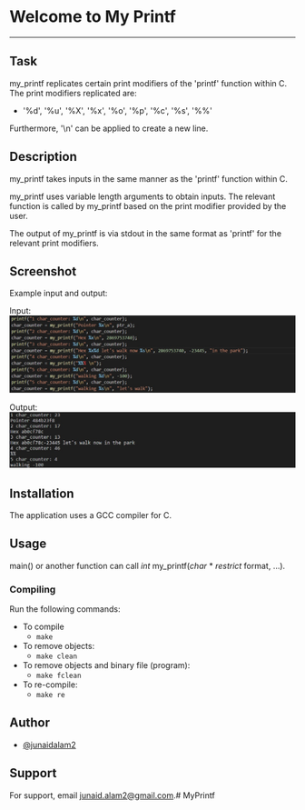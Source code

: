 # Welcome to My Printf
***

## Task
my_printf replicates certain print modifiers of the 'printf' function within C. The print modifiers replicated are:

* '%d', '%u', '%X', '%x', '%o', '%p', '%c', '%s', '%%'

Furthermore, '\n' can be applied to create a new line.

## Description
my_printf takes inputs in the same manner as the 'printf' function within C. 

my_printf uses variable length arguments to obtain inputs. The relevant function is called by my_printf based on the print modifier provided by the user. 

The output of my_printf is via stdout in the same format as 'printf' for the relevant print modifiers. 


## Screenshot
Example input and output:

Input:
![Screenshot](https://github.com/junaidalam2/MyPrintf/blob/main/screenshot_input.jpg?raw=true)

Output:
![Screenshot](https://github.com/junaidalam2/MyPrintf/blob/main/screenshot_output.jpg?raw=true)

## Installation
The application uses a GCC compiler for C. 

## Usage
main() or another function can call *int* my_printf(*char* * *restrict* format, ...).

 
### Compiling

Run the following commands:

* To compile
	- `make`
* To remove objects:
	- `make clean`
* To remove objects and binary file (program):
	- `make fclean`
* To re-compile:
	- `make re`


## Author

- [@junaidalam2](https://github.com/junaidalam2)


## Support

For support, email junaid.alam2@gmail.com.#   M y P r i n t f 
 
 